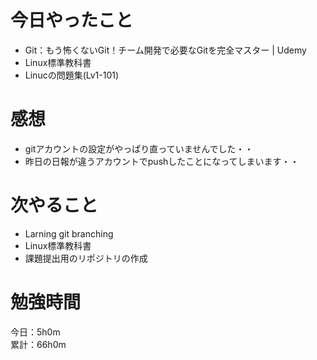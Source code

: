 # 今日やったこと
* Git：もう怖くないGit！チーム開発で必要なGitを完全マスター | Udemy
* Linux標準教科書
* Linucの問題集(Lv1-101)
 
# 感想
* gitアカウントの設定がやっぱり直っていませんでした・・
* 昨日の日報が違うアカウントでpushしたことになってしまいます・・

# 次やること
* Larning git branching
* Linux標準教科書
* 課題提出用のリポジトリの作成

# 勉強時間
今日：5h0m  
累計：66h0m
